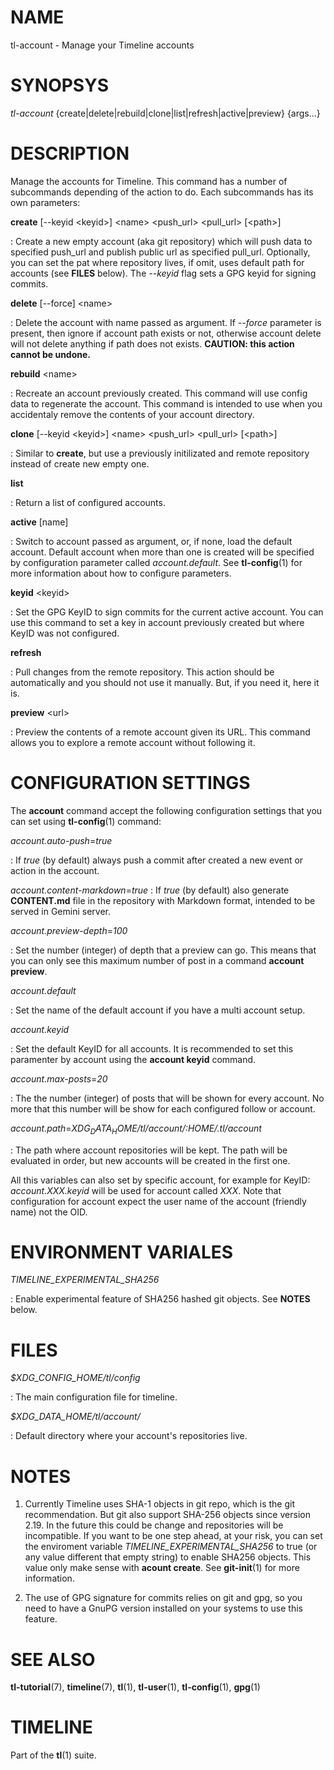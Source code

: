 # NAME

tl-account - Manage your Timeline accounts


# SYNOPSYS

*tl-account* {create|delete|rebuild|clone|list|refresh|active|preview} {args...}

# DESCRIPTION

Manage the accounts for Timeline. This command has a number of subcommands depending
of the action to do. Each subcommands has its own parameters:

**create** [\-\-keyid \<keyid\>] \<name\> \<push_url\> \<pull_url\> [\<path\>]

: Create a new empty account (aka git repository) which will
push data to specified push_url and publish public url
as specified pull_url. Optionally, you can set the pat
where repository lives, if omit, uses default path for
accounts (see **FILES** below). The *\-\-keyid* flag sets a GPG keyid for
signing commits.

**delete** [\-\-force] \<name\>

:  Delete the account with name passed as argument.
If *\-\-force* parameter is present, then ignore if
account path exists or not, otherwise account delete
will not delete anything if path does not exists.
**CAUTION: this action cannot be undone.**

**rebuild** \<name\>

:  Recreate an account previously created. This command will
use config data to regenerate the account. This command is intended to use
when you accidentaly remove the contents of your account directory.

**clone**  [\-\-keyid \<keyid\>] \<name\> \<push_url\> \<pull_url\> [\<path\>]

: Similar to **create**, but use a previously initilizated and remote
repository instead of create new empty one.

**list**

: Return a list of configured accounts.

**active** [name]

: Switch to account passed as argument, or, if none, load
the default account. Default account when more than one
is created will be specified by configuration parameter
called *account.default*. See **tl-config**(1) for more information about how
to configure parameters.

**keyid** \<keyid\>

: Set the GPG KeyID to sign commits for the current active account. You can
use this command to set a key in account previously created but where KeyID was
not configured.

**refresh**

:  Pull changes from the remote repository. This action
should be automatically and you should not use it
manually. But, if you need it, here it is.

**preview** \<url\>

: Preview the contents of a remote account given its URL. This command allows you
to explore a remote account without following it.

# CONFIGURATION SETTINGS

The **account** command accept the following configuration settings that you can
set using **tl-config**(1) command:

*account.auto-push*=*true*

: If *true* (by default) always push a commit after created a new event or action
in the account.

*account.content-markdown*=*true*
: If *true* (by default) also generate **CONTENT.md** file in the repository with
Markdown format, intended to be served in Gemini server.

*account.preview-depth*=*100*

: Set the number (integer) of depth that a preview can go. This means that you
can only see this maximum number of post in a command **account preview**.

*account.default*

: Set the name of the default account if you have a multi account setup.

*account.keyid*

: Set the default KeyID for all accounts. It is recommended to set this paramenter
by account using the **account keyid** command.

*account.max-posts*=*20*

: The the number (integer) of posts that will be shown for every account. No more that
this number will be show for each configured follow or account.

*account.path*=*$XDG_DATA_HOME/tl/account/:$HOME/.tl/account*

: The path where account repositories will be kept. The path will be evaluated
in order, but new accounts will be created in the first one.


All this variables can also set by specific account, for example for KeyID:
*account.XXX.keyid* will be used for account called *XXX*. Note that configuration
for account expect the user name of the account (friendly name) not the OID.

# ENVIRONMENT VARIALES

*TIMELINE_EXPERIMENTAL_SHA256*

: Enable experimental feature of SHA256 hashed git objects. See **NOTES** below.

# FILES

*$XDG_CONFIG_HOME/tl/config*

: The main configuration file for timeline.

*$XDG_DATA_HOME/tl/account/*

: Default directory where your account's repositories live.

# NOTES

1. Currently Timeline uses SHA-1 objects in git repo, which is the git recommendation.
   But git also support SHA-256 objects since version 2.19. In the future this
   could be change and repositories will be incompatible. If you want to be one
   step ahead, at your risk, you can set the enviroment variable *TIMELINE_EXPERIMENTAL_SHA256*
   to true (or any value different that empty string) to enable SHA256 objects.
   This value only make sense with **acount create**. See **git-init**(1) for more information.

2. The use of GPG signature for commits relies on git and gpg, so you need to have
   a GnuPG version installed on your systems to use this feature.

# SEE ALSO

**tl-tutorial**(7), **timeline**(7), **tl**(1), **tl-user**(1), **tl-config**(1), **gpg**(1)

# TIMELINE

Part of the **tl**(1) suite.
